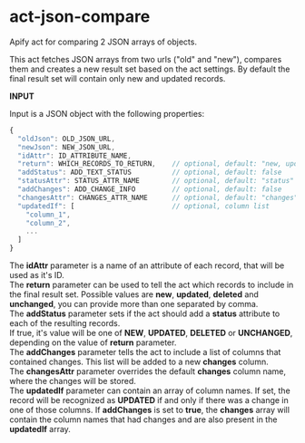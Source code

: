 # act-json-compare
Apify act for comparing 2 JSON arrays of objects.

This act fetches JSON arrays from two urls ("old" and "new"), 
compares them and creates a new result set based on the act settings.
By default the final result set will contain only new and updated records.

**INPUT**

Input is a JSON object with the following properties:

```javascript
{
  "oldJson": OLD_JSON_URL,
  "newJson": NEW_JSON_URL,
  "idAttr": ID_ATTRIBUTE_NAME,
  "return": WHICH_RECORDS_TO_RETURN,    // optional, default: "new, updated"
  "addStatus": ADD_TEXT_STATUS          // optional, default: false
  "statusAttr": STATUS_ATTR_NAME        // optional, default: "status"
  "addChanges": ADD_CHANGE_INFO         // optional, default: false
  "changesAttr": CHANGES_ATTR_NAME      // optional, default: "changes"
  "updatedIf": [                        // optional, column list
    "column_1",
    "column_2",
    ...
  ]
}
```

The __idAttr__ parameter is a name of an attribute of each record, that will be used as it's ID.  
The __return__ parameter can be used to tell the act which records to include in the final result set. Possible values are __new__, __updated__, __deleted__ and __unchanged__, you can provide more than one separated by comma.  
The __addStatus__ parameter sets if the act should add a __status__ attribute to each of the resulting records.  
If true, it's value will be one of __NEW__, __UPDATED__, __DELETED__ or __UNCHANGED__, depending on the value of __return__ parameter.  
The __addChanges__ parameter tells the act to include a list of columns that contained changes. This list will be added to a new __changes__ column.  
The __changesAttr__ parameter overrides the default __changes__ column name, where the changes will be stored.  
The __updatedIf__ parameter can contain an array of column names. If set, the record will be recognized as __UPDATED__ if and only if there was a change in one of those columns. If __addChanges__ is set to __true__, the __changes__ array will contain the column names that had changes and are also present in the __updatedIf__ array.
